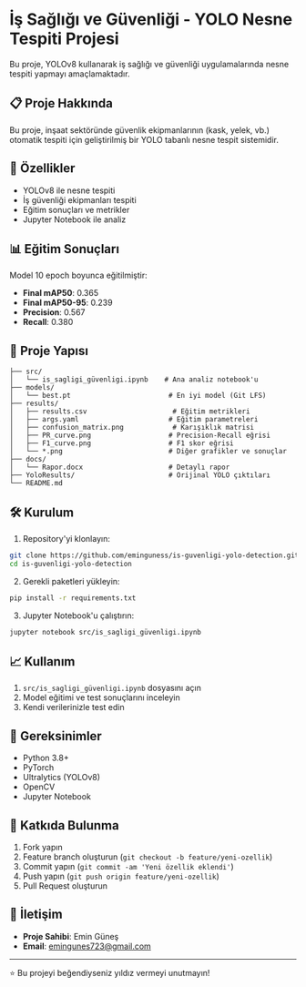 # İş Sağlığı ve Güvenliği - YOLO Nesne Tespiti Projesi

Bu proje, YOLOv8 kullanarak iş sağlığı ve güvenliği uygulamalarında nesne tespiti yapmayı amaçlamaktadır.

## 📋 Proje Hakkında

Bu proje, inşaat sektöründe güvenlik ekipmanlarının (kask, yelek, vb.) otomatik tespiti için geliştirilmiş bir YOLO tabanlı nesne tespit sistemidir.

## 🚀 Özellikler

- YOLOv8 ile nesne tespiti
- İş güvenliği ekipmanları tespiti
- Eğitim sonuçları ve metrikler
- Jupyter Notebook ile analiz

## 📊 Eğitim Sonuçları

Model 10 epoch boyunca eğitilmiştir:

- **Final mAP50**: 0.365
- **Final mAP50-95**: 0.239
- **Precision**: 0.567
- **Recall**: 0.380

## 📁 Proje Yapısı

```
├── src/
│   └── is_sagligi_güvenligi.ipynb    # Ana analiz notebook'u
├── models/
│   └── best.pt                        # En iyi model (Git LFS)
├── results/
│   ├── results.csv                     # Eğitim metrikleri
│   ├── args.yaml                      # Eğitim parametreleri
│   ├── confusion_matrix.png            # Karışıklık matrisi
│   ├── PR_curve.png                   # Precision-Recall eğrisi
│   ├── F1_curve.png                   # F1 skor eğrisi
│   └── *.png                          # Diğer grafikler ve sonuçlar
├── docs/
│   └── Rapor.docx                     # Detaylı rapor
├── YoloResults/                       # Orijinal YOLO çıktıları
└── README.md
```

## 🛠️ Kurulum

1. Repository'yi klonlayın:
```bash
git clone https://github.com/eminguness/is-guvenligi-yolo-detection.git
cd is-guvenligi-yolo-detection
```

2. Gerekli paketleri yükleyin:
```bash
pip install -r requirements.txt
```

3. Jupyter Notebook'u çalıştırın:
```bash
jupyter notebook src/is_sagligi_güvenligi.ipynb
```

## 📈 Kullanım

1. `src/is_sagligi_güvenligi.ipynb` dosyasını açın
2. Model eğitimi ve test sonuçlarını inceleyin
3. Kendi verilerinizle test edin

## 📝 Gereksinimler

- Python 3.8+
- PyTorch
- Ultralytics (YOLOv8)
- OpenCV
- Jupyter Notebook

## 🤝 Katkıda Bulunma

1. Fork yapın
2. Feature branch oluşturun (`git checkout -b feature/yeni-ozellik`)
3. Commit yapın (`git commit -am 'Yeni özellik eklendi'`)
4. Push yapın (`git push origin feature/yeni-ozellik`)
5. Pull Request oluşturun



## 👥 İletişim

- **Proje Sahibi**: Emin Güneş
- **Email**: emingunes723@gmail.com

---


⭐ Bu projeyi beğendiyseniz yıldız vermeyi unutmayın!
